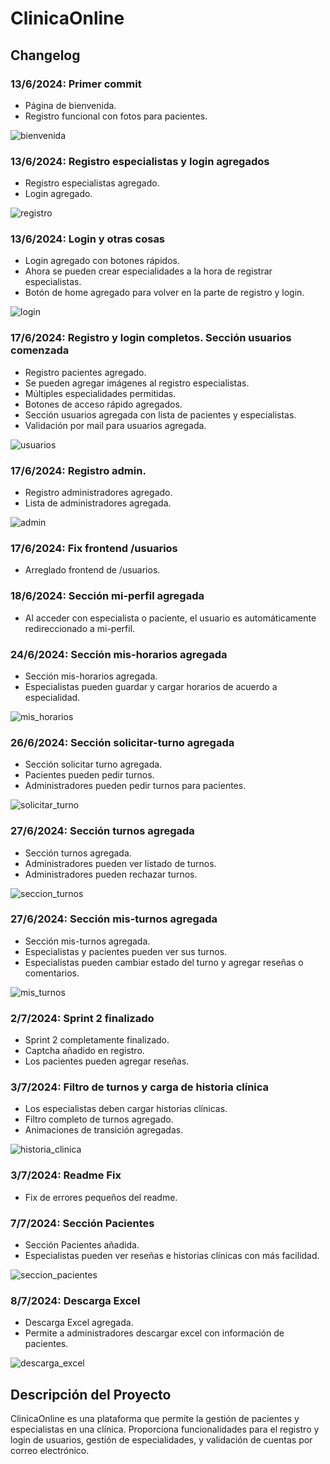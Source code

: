 # ClinicaOnline

## Changelog

### 13/6/2024: Primer commit
- Página de bienvenida.
- Registro funcional con fotos para pacientes.

![bienvenida](./readme_files/bienvenido.png)

### 13/6/2024: Registro especialistas y login agregados
- Registro especialistas agregado.
- Login agregado.

![registro](./readme_files/registro_especialista.png)

### 13/6/2024: Login y otras cosas
- Login agregado con botones rápidos.
- Ahora se pueden crear especialidades a la hora de registrar especialistas.
- Botón de home agregado para volver en la parte de registro y login.

![login](./readme_files/login.png)

### 17/6/2024: Registro y login completos. Sección usuarios comenzada
- Registro pacientes agregado.
- Se pueden agregar imágenes al registro especialistas.
- Múltiples especialidades permitidas.
- Botones de acceso rápido agregados.
- Sección usuarios agregada con lista de pacientes y especialistas.
- Validación por mail para usuarios agregada.

![usuarios](./readme_files/seccion_usuarios.png)

### 17/6/2024: Registro admin.
- Registro administradores agregado.
- Lista de administradores agregada.

![admin](./readme_files/registro_admin.png)

### 17/6/2024: Fix frontend /usuarios
- Arreglado frontend de /usuarios.

### 18/6/2024: Sección mi-perfil agregada
- Al acceder con especialista o paciente, el usuario es automáticamente redireccionado a mi-perfil.

### 24/6/2024: Sección mis-horarios agregada
- Sección mis-horarios agregada.
- Especialistas pueden guardar y cargar horarios de acuerdo a especialidad.

![mis_horarios](./readme_files/mis_horarios.png)

### 26/6/2024: Sección solicitar-turno agregada
- Sección solicitar turno agregada.
- Pacientes pueden pedir turnos.
- Administradores pueden pedir turnos para pacientes.

![solicitar_turno](./readme_files/solicitar_turno.png)

### 27/6/2024: Sección turnos agregada
- Sección turnos agregada.
- Administradores pueden ver listado de turnos.
- Administradores pueden rechazar turnos.

![seccion_turnos](./readme_files/seccion_turnos.png)

### 27/6/2024: Sección mis-turnos agregada
- Sección mis-turnos agregada.
- Especialistas y pacientes pueden ver sus turnos.
- Especialistas pueden cambiar estado del turno y agregar reseñas o comentarios.

![mis_turnos](./readme_files/mis_turnos.png)

### 2/7/2024: Sprint 2 finalizado
- Sprint 2 completamente finalizado.
- Captcha añadido en registro.
- Los pacientes pueden agregar reseñas.

### 3/7/2024: Filtro de turnos y carga de historia clínica
- Los especialistas deben cargar historias clínicas.
- Filtro completo de turnos agregado.
- Animaciones de transición agregadas.

![historia_clinica](./readme_files/historia_clinica.png)

### 3/7/2024: Readme Fix
- Fix de errores pequeños del readme.

### 7/7/2024: Sección Pacientes
- Sección Pacientes añadida.
- Especialistas pueden ver reseñas e historias clínicas con más facilidad.

![seccion_pacientes](./readme_files/seccion_pacientes.png)

### 8/7/2024: Descarga Excel
- Descarga Excel agregada.
- Permite a administradores descargar excel con información de pacientes.

![descarga_excel](./reamde_files/descarga_excel.png)

## Descripción del Proyecto
ClinicaOnline es una plataforma que permite la gestión de pacientes y especialistas en una clínica. Proporciona funcionalidades para el registro y login de usuarios, gestión de especialidades, y validación de cuentas por correo electrónico.